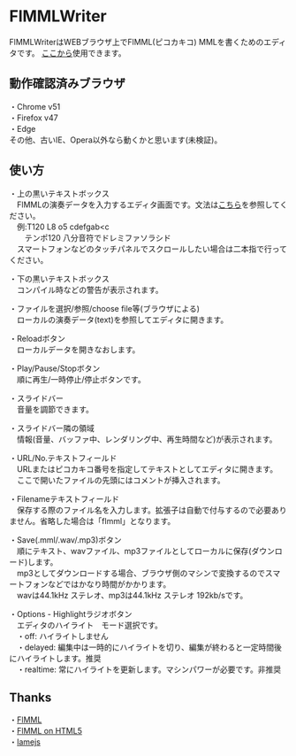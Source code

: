 # FlMMLWriter
FlMMLWriterはWEBブラウザ上でFlMML(ピコカキコ) MMLを書くためのエディタです。
[ここから](https://misosouP6250.github.io/FlMMLWriter)使用できます。  

## 動作確認済みブラウザ
・Chrome v51  
・Firefox v47  
・Edge  
その他、古いIE、Opera以外なら動くかと思います(未検証)。

## 使い方
・上の黒いテキストボックス  
　FlMMLの演奏データを入力するエディタ画面です。文法は[こちら](http://flmml.codeplex.com/wikipage?title=Reference)を参照してください。  
　例:T120 L8 o5 cdefgab&lt;c  
　　テンポ120 八分音符でドレミファソラシド  
　スマートフォンなどのタッチパネルでスクロールしたい場合は二本指で行ってください。  
  
・下の黒いテキストボックス  
　コンパイル時などの警告が表示されます。  
  
・ファイルを選択/参照/choose file等\(ブラウザによる\)  
　ローカルの演奏データ\(text\)を参照してエディタに開きます。
  
・Reloadボタン  
　ローカルデータを開きなおします。  
  
・Play/Pause/Stopボタン  
　順に再生/一時停止/停止ボタンです。  
  
・スライドバー  
　音量を調節できます。  
  
・スライドバー隣の領域  
　情報(音量、バッファ中、レンダリング中、再生時間など)が表示されます。  
  
・URL/No\.テキストフィールド  
　URLまたはピコカキコ番号を指定してテキストとしてエディタに開きます。  
　ここで開いたファイルの先頭にはコメントが挿入されます。  
  
・Filenameテキストフィールド  
　保存する際のファイル名を入力します。拡張子は自動で付与するので必要ありません。省略した場合は「flmml」となります。  
  
・Save\(\.mml/\.wav/\.mp3)ボタン  
　順にテキスト、wavファイル、mp3ファイルとしてローカルに保存\(ダウンロード\)します。  
　mp3としてダウンロードする場合、ブラウザ側のマシンで変換するのでスマートフォンなどではかなり時間がかかります。  
　wavは44.1kHz ステレオ、mp3は44.1kHz ステレオ 192kb/sです。  
  
・Options - Highlightラジオボタン  
　エディタのハイライト　モード選択です。  
　・off: ハイライトしません  
　・delayed: 編集中は一時的にハイライトを切り、編集が終わると一定時間後にハイライトします。推奨  
　・realtime: 常にハイライトを更新します。マシンパワーが必要です。非推奨  

## Thanks
・[FlMML](https://flmml.codeplex.com/)  
・[FlMML on HTML5](https://github.com/carborane3/FlMMLonHTML5)  
・[lamejs](https://github.com/zhuker/lamejs)  
